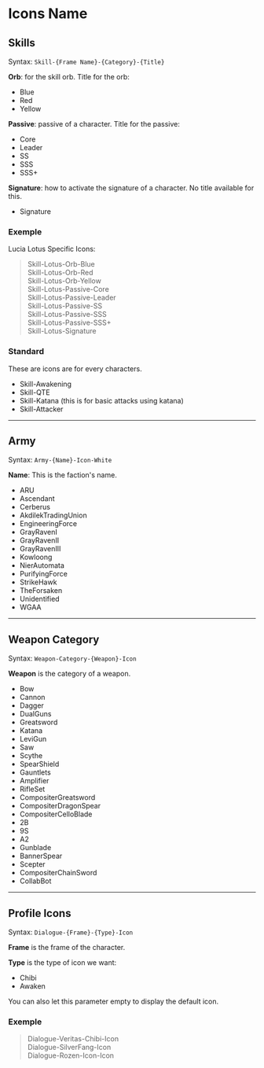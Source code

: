 # Icons Name

## Skills
Syntax: ```Skill-{Frame Name}-{Category}-{Title}```

**Orb**: for the skill orb. Title for the orb:
- Blue
- Red
- Yellow

**Passive**: passive of a character. Title for the passive:
- Core
- Leader
- SS
- SSS
- SSS+

**Signature**: how to activate the signature of a character. No title available for this.
- Signature

### Exemple
Lucia Lotus Specific Icons:
> Skill-Lotus-Orb-Blue <br>
> Skill-Lotus-Orb-Red <br>
> Skill-Lotus-Orb-Yellow <br>
> Skill-Lotus-Passive-Core <br>
> Skill-Lotus-Passive-Leader <br>
> Skill-Lotus-Passive-SS <br>
> Skill-Lotus-Passive-SSS <br>
> Skill-Lotus-Passive-SSS+ <br>
> Skill-Lotus-Signature <br>

### Standard
These are icons are for every characters.
- Skill-Awakening
- Skill-QTE
- Skill-Katana (this is for basic attacks using katana)
- Skill-Attacker

---

## Army
Syntax: ```Army-{Name}-Icon-White```

**Name**: This is the faction's name.
- ARU
- Ascendant
- Cerberus
- AkdilekTradingUnion
- EngineeringForce
- GrayRavenI
- GrayRavenII
- GrayRavenIII
- Kowloong
- NierAutomata
- PurifyingForce
- StrikeHawk
- TheForsaken
- Unidentified
- WGAA

---

## Weapon Category
Syntax: ```Weapon-Category-{Weapon}-Icon```

**Weapon** is the category of a weapon.
- Bow
- Cannon
- Dagger
- DualGuns
- Greatsword
- Katana
- LeviGun
- Saw
- Scythe
- SpearShield
- Gauntlets
- Amplifier
- RifleSet
- CompositerGreatsword
- CompositerDragonSpear
- CompositerCelloBlade
- 2B
- 9S
- A2
- Gunblade
- BannerSpear
- Scepter
- CompositerChainSword
- CollabBot

---

## Profile Icons
Syntax: ```Dialogue-{Frame}-{Type}-Icon```

**Frame** is the frame of the character. 


**Type** is the type of icon we want:
- Chibi
- Awaken

You can also let this parameter empty to display the default icon.

### Exemple
> Dialogue-Veritas-Chibi-Icon <br />
> Dialogue-SilverFang-Icon <br />
> Dialogue-Rozen-Icon-Icon <br />